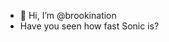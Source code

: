 - 👋 Hi, I’m @brookination
- Have you seen how fast Sonic is?
<!---
brookination/brookination is a ✨ special ✨ repository because its `README.md` (this file) appears on your GitHub profile.
You can click the Preview link to take a look at your changes.
--->
